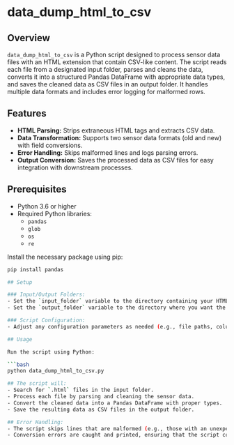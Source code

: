 # data_dump_html_to_csv

## Overview

`data_dump_html_to_csv` is a Python script designed to process sensor data files with an HTML extension that contain CSV-like content. The script reads each file from a designated input folder, parses and cleans the data, converts it into a structured Pandas DataFrame with appropriate data types, and saves the cleaned data as CSV files in an output folder. It handles multiple data formats and includes error logging for malformed rows.

## Features

- **HTML Parsing:** Strips extraneous HTML tags and extracts CSV data.
- **Data Transformation:** Supports two sensor data formats (old and new) with field conversions.
- **Error Handling:** Skips malformed lines and logs parsing errors.
- **Output Conversion:** Saves the processed data as CSV files for easy integration with downstream processes.

## Prerequisites

- Python 3.6 or higher
- Required Python libraries:
  - `pandas`
  - `glob`
  - `os`
  - `re`

Install the necessary package using pip:

```bash
pip install pandas

## Setup

### Input/Output Folders:
- Set the `input_folder` variable to the directory containing your HTML sensor data files.
- Set the `output_folder` variable to the directory where you want the converted CSV files to be saved.

### Script Configuration:
- Adjust any configuration parameters as needed (e.g., file paths, column data types) directly in the script.

## Usage

Run the script using Python:

```bash
python data_dump_html_to_csv.py

## The script will:
- Search for `.html` files in the input folder.
- Process each file by parsing and cleaning the sensor data.
- Convert the cleaned data into a Pandas DataFrame with proper types.
- Save the resulting data as CSV files in the output folder.

## Error Handling:
- The script skips lines that are malformed (e.g., those with an unexpected number of columns) and logs these occurrences.
- Conversion errors are caught and printed, ensuring that the script continues processing other rows/files.

